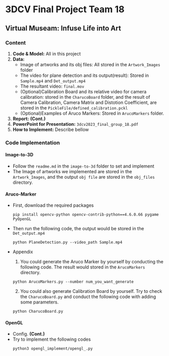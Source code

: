 # 3DCV Final Project Team 18
## Virtual Museam: Infuse Life into Art

### Content
1. **Code & Model:** All in this project
2. **Data:**
    * Image of artworks and its obj files: All stored in the ```Artwork_Images``` folder
    * The video for plane detection and its output(result): Stored in ```Sample.mp4``` and ```Det_output.mp4```
    * The resultant video: ```final.mov``` 
    * (Optional)Calibration Board and its relative video for camera calibration: stored in the ```CharucoBoard``` folder, and the result of Camera Calibration, Camera Matrix and Distotion Coefficient, are stored in the ```PickleFile/defined_calibration.pckl```
    * (Optional)Examples of Aruco Markers: Stored in ```ArucoMarkers``` folder.
3. **Report:** **(Cont.)**
4. **PowerPoint for Presentation:** ```3dcv2023_final_group_18.pdf```
5. **How to Implement:** Describe bellow

### Code Implementation
#### Image-to-3D
* Follow the ```readme.md``` in the ```image-to-3d``` folder to set and implement
* The Image of artworks we implemented are stored in the ```Artwork_Images```, and the output ```obj file``` are stored in the ```obj_files``` directory.

#### Aruco-Marker
* First, download the required packages
    ```
    pip install opencv-python opencv-contrib-python==4.6.0.66 pygame PyOpenGL
    ```
* Then run the following code, the output would be stored in the ```Det_output.mp4```

    ```
    python PlaneDetection.py --video_path Sample.mp4 
    ```

* Appendix
    1. You could generate the Aruco Marker by yourself by conducting the following code. The result would stored in the ```ArucoMarkers``` directory.

    ```
    python ArucoMarkers.py --number num_you_want_generate
    ```

    2. You could also generate Calibration Board by yourself. Try to check the ```CharucoBoard.py``` and conduct the following code with adding some parameters.
    ```
    python CharucoBoard.py 
    ```

#### OpenGL
* Config. **(Cont.)**
* Try to implement the following codes
    ```
    python3 opengl_implement/opengl_.py
    ```

